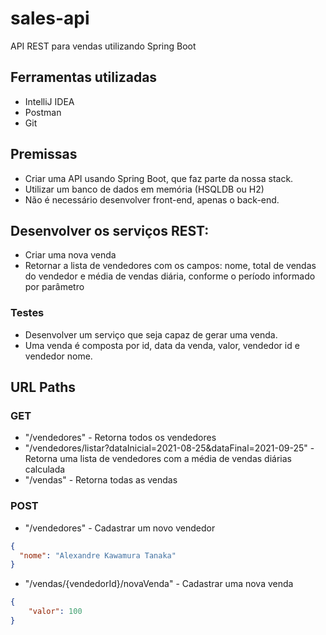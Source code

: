 # sales-api
API REST para vendas utilizando Spring Boot

## Ferramentas utilizadas
* IntelliJ IDEA
* Postman
* Git

## Premissas
* Criar uma API usando Spring Boot, que faz parte da nossa stack.
* Utilizar um banco de dados em memória (HSQLDB ou H2)
* Não é necessário desenvolver front-end, apenas o back-end.

## Desenvolver os serviços REST:
* Criar uma nova venda
* Retornar a lista de vendedores com os campos: nome, total de vendas do vendedor e média de vendas diária, conforme o período informado por parâmetro 

### Testes
* Desenvolver um serviço que seja capaz de gerar uma venda.
* Uma venda é composta por id, data da venda, valor, vendedor id e vendedor nome.

## URL Paths
### GET
* "/vendedores" - Retorna todos os vendedores
* "/vendedores/listar?dataInicial=2021-08-25&dataFinal=2021-09-25" - Retorna uma lista de vendedores com a média de vendas diárias calculada
* "/vendas" - Retorna todas as vendas

### POST
* "/vendedores" - Cadastrar um novo vendedor
```json
{
  "nome": "Alexandre Kawamura Tanaka"
}
```
* "/vendas/{vendedorId}/novaVenda" - Cadastrar uma nova venda
```json
{
    "valor": 100
}
```

